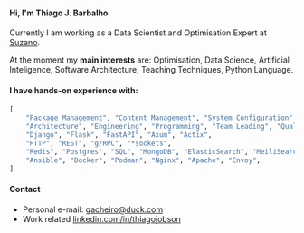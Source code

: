 #### Hi, I'm **Thiago J. Barbalho**

Currently I am working as a Data Scientist and Optimisation Expert at [Suzano](https://www.suzano.com.br/en).

At the moment my **main interests** are: Optimisation, Data Science, Artificial Inteligence, Software Architecture, Teaching Techniques, Python Language.

#### I have hands-on experience with:

```python
[
    "Package Management", "Content Management", "System Configuration", "Distributed Systems", "Event Driven",
    "Architecture", "Engineering", "Programming", "Team Leading", "Quality Engineering",
    "Django", "Flask", "FastAPI", "Axum", "Actix",
    "HTTP", "REST", "g/RPC", "*sockets",
    "Redis", "Postgres", "SQL", "MongoDB", "ElasticSearch", "MeiliSearch", "etcd", "vault",
    "Ansible", "Docker", "Podman", "Nginx", "Apache", "Envoy",
]
```

#### Contact
- Personal e-mail: gacheiro@duck.com
- Work related [linkedin.com/in/thiagojobson](https://linkedin.com/in/thiagojobson)
